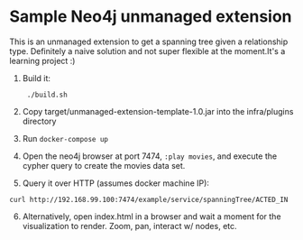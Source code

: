 Sample Neo4j unmanaged extension
================================

This is an unmanaged extension to get a spanning tree given a
relationship type. Definitely a naive solution and not super flexible at
the moment.It's a learning project :)

1. Build it: 

        ./build.sh

2. Copy target/unmanaged-extension-template-1.0.jar into the
infra/plugins directory

3. Run `docker-compose up`

4. Open the neo4j browser at port 7474, `:play movies`, and execute the
cypher query to create the movies data set.

5. Query it over HTTP (assumes docker machine IP):

```
curl http://192.168.99.100:7474/example/service/spanningTree/ACTED_IN
```

6. Alternatively, open index.html in a browser and wait a moment for the
visualization to render. Zoom, pan, interact w/ nodes, etc.
